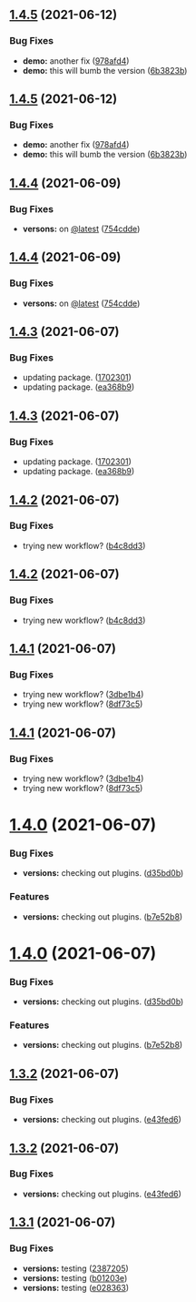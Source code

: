 ## [1.4.5](https://github.com/TL250269/game/compare/v1.4.4...v1.4.5) (2021-06-12)


### Bug Fixes

* **demo:**  another fix ([978afd4](https://github.com/TL250269/game/commit/978afd44b7b550134f6fa64df6624f4c010a19a4))
* **demo:** this will bumb the version ([6b3823b](https://github.com/TL250269/game/commit/6b3823b1b9e2bb1738f1d280d4ecda6f18637615))





## [1.4.5](https://github.com/TL250269/game/compare/v1.4.4...v1.4.5) (2021-06-12)


### Bug Fixes

* **demo:**  another fix ([978afd4](https://github.com/TL250269/game/commit/978afd44b7b550134f6fa64df6624f4c010a19a4))
* **demo:** this will bumb the version ([6b3823b](https://github.com/TL250269/game/commit/6b3823b1b9e2bb1738f1d280d4ecda6f18637615))

## [1.4.4](https://github.com/TL250269/game/compare/v1.4.3...v1.4.4) (2021-06-09)


### Bug Fixes

* **versons:** on [@latest](https://github.com/latest) ([754cdde](https://github.com/TL250269/game/commit/754cddef5ab1cd1774f150ca8e4325c50e9a89d4))





## [1.4.4](https://github.com/TL250269/game/compare/v1.4.3...v1.4.4) (2021-06-09)


### Bug Fixes

* **versons:** on [@latest](https://github.com/latest) ([754cdde](https://github.com/TL250269/game/commit/754cddef5ab1cd1774f150ca8e4325c50e9a89d4))

## [1.4.3](https://github.com/TL250269/game/compare/v1.4.2...v1.4.3) (2021-06-07)


### Bug Fixes

* updating package. ([1702301](https://github.com/TL250269/game/commit/1702301e4f497574afd7ad1e158e7ff027a18295))
* updating package. ([ea368b9](https://github.com/TL250269/game/commit/ea368b9f29c5337fa03a6faf3f504e323acc6760))





## [1.4.3](https://github.com/TL250269/game/compare/v1.4.2...v1.4.3) (2021-06-07)


### Bug Fixes

* updating package. ([1702301](https://github.com/TL250269/game/commit/1702301e4f497574afd7ad1e158e7ff027a18295))
* updating package. ([ea368b9](https://github.com/TL250269/game/commit/ea368b9f29c5337fa03a6faf3f504e323acc6760))

## [1.4.2](https://github.com/TL250269/game/compare/v1.4.1...v1.4.2) (2021-06-07)


### Bug Fixes

* trying new workflow? ([b4c8dd3](https://github.com/TL250269/game/commit/b4c8dd3bc3a1cad57bfc4e50566c9d3094fee187))





## [1.4.2](https://github.com/TL250269/game/compare/v1.4.1...v1.4.2) (2021-06-07)


### Bug Fixes

* trying new workflow? ([b4c8dd3](https://github.com/TL250269/game/commit/b4c8dd3bc3a1cad57bfc4e50566c9d3094fee187))

## [1.4.1](https://github.com/TL250269/game/compare/v1.4.0...v1.4.1) (2021-06-07)


### Bug Fixes

* trying new workflow? ([3dbe1b4](https://github.com/TL250269/game/commit/3dbe1b4ed93f1c0de8952b5d2345a81f3253ed27))
* trying new workflow? ([8df73c5](https://github.com/TL250269/game/commit/8df73c559cf5c353cfe741688c7f9b59c6389e36))





## [1.4.1](https://github.com/TL250269/game/compare/v1.4.0...v1.4.1) (2021-06-07)


### Bug Fixes

* trying new workflow? ([3dbe1b4](https://github.com/TL250269/game/commit/3dbe1b4ed93f1c0de8952b5d2345a81f3253ed27))
* trying new workflow? ([8df73c5](https://github.com/TL250269/game/commit/8df73c559cf5c353cfe741688c7f9b59c6389e36))

# [1.4.0](https://github.com/TL250269/game/compare/v1.3.2...v1.4.0) (2021-06-07)


### Bug Fixes

* **versions:** checking out plugins. ([d35bd0b](https://github.com/TL250269/game/commit/d35bd0b7cf1cd72df523d70798c8afc39ec27f16))


### Features

* **versions:** checking out plugins. ([b7e52b8](https://github.com/TL250269/game/commit/b7e52b8d0ab52ea897128f28f85fa7589d595d3a))





# [1.4.0](https://github.com/TL250269/game/compare/v1.3.2...v1.4.0) (2021-06-07)


### Bug Fixes

* **versions:** checking out plugins. ([d35bd0b](https://github.com/TL250269/game/commit/d35bd0b7cf1cd72df523d70798c8afc39ec27f16))


### Features

* **versions:** checking out plugins. ([b7e52b8](https://github.com/TL250269/game/commit/b7e52b8d0ab52ea897128f28f85fa7589d595d3a))

## [1.3.2](https://github.com/TL250269/game/compare/v1.3.1...v1.3.2) (2021-06-07)


### Bug Fixes

* **versions:** checking out plugins. ([e43fed6](https://github.com/TL250269/game/commit/e43fed6196cf58f323dbe965676fd59fed978c1f))





## [1.3.2](https://github.com/TL250269/game/compare/v1.3.1...v1.3.2) (2021-06-07)


### Bug Fixes

* **versions:** checking out plugins. ([e43fed6](https://github.com/TL250269/game/commit/e43fed6196cf58f323dbe965676fd59fed978c1f))

## [1.3.1](https://github.com/TL250269/game/compare/v1.3.0...v1.3.1) (2021-06-07)


### Bug Fixes

* **versions:** testing ([2387205](https://github.com/TL250269/game/commit/238720513e839fe408d3d01b664201ca0d08318e))
* **versions:** testing ([b01203e](https://github.com/TL250269/game/commit/b01203e8e1aaa20b43e570293e6d40ac18aff718))
* **versions:** testing ([e028363](https://github.com/TL250269/game/commit/e028363894507342fcc43f42518cce3d3ed0edb3))
